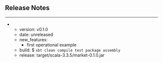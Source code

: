 ## Release Notes
---
- - version: v0.1.0
  - date: unreleased
  - new_features:
    - first operational example
  - build: $ `sbt clean compile test package assembly`
  - release: target/scala-3.3.5/market-0.1.0.jar


